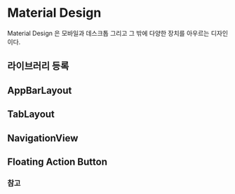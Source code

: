 # Material Design
Material Design 은 모바일과 데스크톱 그리고 그 밖에 다양한 장치를 아우르는 디자인이다.

## 라이브러리 등록

## AppBarLayout

## TabLayout

## NavigationView

## Floating Action Button

### 참고


